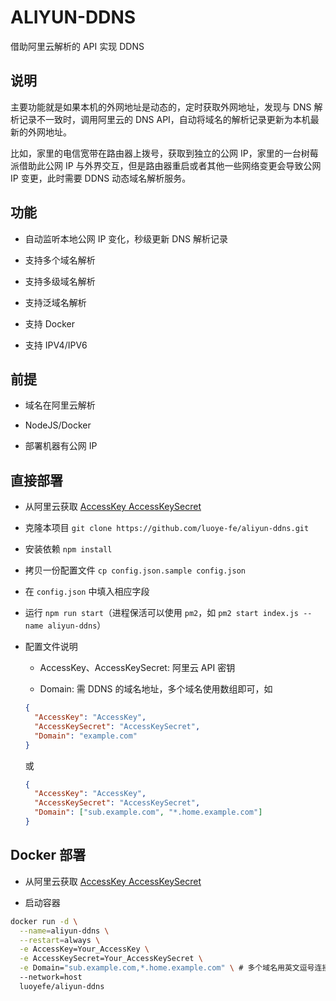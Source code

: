 ALIYUN-DDNS
===============

借助阿里云解析的 API 实现 DDNS

## 说明

主要功能就是如果本机的外网地址是动态的，定时获取外网地址，发现与 DNS 解析记录不一致时，调用阿里云的 DNS API，自动将域名的解析记录更新为本机最新的外网地址。

比如，家里的电信宽带在路由器上拨号，获取到独立的公网 IP，家里的一台树莓派借助此公网 IP 与外界交互，但是路由器重启或者其他一些网络变更会导致公网 IP 变更，此时需要 DDNS 动态域名解析服务。

## 功能

* 自动监听本地公网 IP 变化，秒级更新 DNS 解析记录

* 支持多个域名解析

* 支持多级域名解析

* 支持泛域名解析

* 支持 Docker

* 支持 IPV4/IPV6

## 前提

* 域名在阿里云解析

* NodeJS/Docker

* 部署机器有公网 IP

## 直接部署

* 从阿里云获取 [AccessKey AccessKeySecret](https://ak-console.aliyun.com/#/accesskey)

* 克隆本项目 `git clone https://github.com/luoye-fe/aliyun-ddns.git`

* 安装依赖 `npm install`

* 拷贝一份配置文件 `cp config.json.sample config.json`

* 在 `config.json` 中填入相应字段

* 运行 `npm run start`（进程保活可以使用 `pm2`，如 `pm2 start index.js --name aliyun-ddns`）

* 配置文件说明

  * AccessKey、AccessKeySecret: 阿里云 API 密钥

  * Domain: 需 DDNS 的域名地址，多个域名使用数组即可，如

  ```json
  {
    "AccessKey": "AccessKey",
    "AccessKeySecret": "AccessKeySecret",
    "Domain": "example.com"
  }
  ```

  或

  ```json
  {
    "AccessKey": "AccessKey",
    "AccessKeySecret": "AccessKeySecret",
    "Domain": ["sub.example.com", "*.home.example.com"]
  }
  ```

## Docker 部署

* 从阿里云获取 [AccessKey AccessKeySecret](https://ak-console.aliyun.com/#/accesskey)

* 启动容器

```bash
docker run -d \
  --name=aliyun-ddns \
  --restart=always \
  -e AccessKey=Your_AccessKey \
  -e AccessKeySecret=Your_AccessKeySecret \
  -e Domain="sub.example.com,*.home.example.com" \ # 多个域名用英文逗号连接
  --network=host
  luoyefe/aliyun-ddns
```
